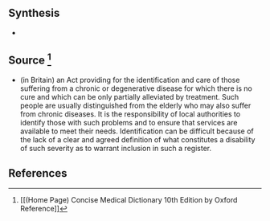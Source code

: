 ## Synthesis
- 
## Source [^1]
- (in Britain) an Act providing for the identification and care of those suffering from a chronic or degenerative disease for which there is no cure and which can be only partially alleviated by treatment. Such people are usually distinguished from the elderly who may also suffer from chronic diseases. It is the responsibility of local authorities to identify those with such problems and to ensure that services are available to meet their needs. Identification can be difficult because of the lack of a clear and agreed definition of what constitutes a disability of such severity as to warrant inclusion in such a register.
## References

[^1]: [[(Home Page) Concise Medical Dictionary 10th Edition by Oxford Reference]]